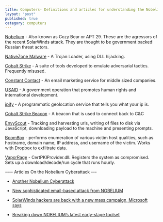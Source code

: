 ```yaml
---
title: Computers- Definitions and articles for understanding the Nobelium Cyberattack
layout: "post"
published: true
category: computers
---
```


[Nobelium](https://en.wikipedia.org/wiki/Cozy_Bear) - Also known as Cozy Bear or APT 29. These are the agressors of the recent SolarWinds attack. They are thought to be government backed Russian threat actors.

[NativeZone Malware](https://www.cyclonis.com/remove-nativezonemalware/) - A Trojan Loader, using DLL hijacking.

[Cobalt Strike](https://blog.malwarebytes.com/researchers-corner/2021/06/cobalt-strike-a-penetration-testing-tool-popular-among-criminals/) - A suite of tools developed to emulate adversarial tactics. Frequently misused.

[Constant Contact](https://www.pcmag.com/reviews/constant-contact) - An email marketing service for middle sized companies.

[USAID](https://www.usaid.gov/who-we-are) - A government operation that promotes human rights and international development.

[ipify](https://www.ipify.org/) - A programmatic geolocation service that tells you what your ip is.

[Cobalt Strike Beacon](https://us-cert.cisa.gov/ncas/analysis-reports/ar21-148a) - A beacon that is used to connect back to C&C

[EnvyScout](https://www.microsoft.com/security/blog/2021/05/28/breaking-down-nobeliums-latest-early-stage-toolset/) - Tracking and harvesting urls, writing of files to disk via JavaScript, downloading payload to the machine and presenting prompts.

[BoomBox](https://www.microsoft.com/security/blog/2021/05/28/breaking-down-nobeliums-latest-early-stage-toolset/) - performs enumeration of various victim host qualities, such as hostname, domain name, IP address, and username of the victim. Works with Dropbox to exfiltrate data.

[VaporRage](https://www.microsoft.com/security/blog/2021/05/28/breaking-down-nobeliums-latest-early-stage-toolset/) - CertPKIProvider.dll. Registers the system as compromised. Sets up a download/decode/run cycle that runs hourly.

---- Articles On the Nobelium Cyberattack ---

- [Another Nobelium Cyberattack](https://blogs.microsoft.com/on-the-issues/2021/05/27/nobelium-cyberattack-nativezone-solarwinds/)

- [New sophisticated email-based attack from NOBELIUM](https://www.microsoft.com/security/blog/2021/05/27/new-sophisticated-email-based-attack-from-nobelium/)

- [SolarWinds hackers are back with a new mass campaign, Microsoft says](https://arstechnica.com/gadgets/2021/05/microsoft-says-solarwinds-hackers-targeted-us-agencies-in-a-new-campaign/)

- [Breaking down NOBELIUM’s latest early-stage toolset](https://www.microsoft.com/security/blog/2021/05/28/breaking-down-nobeliums-latest-early-stage-toolset/)
